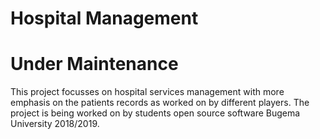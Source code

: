 # Hospital Management

# Under Maintenance

This project focusses on hospital services management with more emphasis on the patients records as worked on by different
players.
The project is being worked on by students open source software Bugema University 2018/2019.

